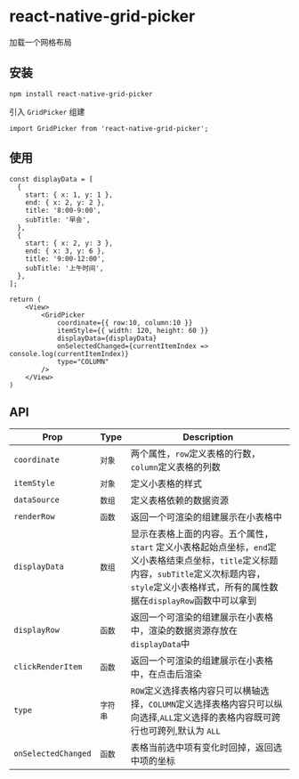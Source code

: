 # react-native-grid-picker

加载一个网格布局

## 安装

```
npm install react-native-grid-picker 
```

引入 ``GridPicker`` 组建

```
import GridPicker from 'react-native-grid-picker';
```

## 使用

```
const displayData = [
  {
    start: { x: 1, y: 1 },
    end: { x: 2, y: 2 },
    title: '8:00-9:00',
    subTitle: '早会',
  },
  {
    start: { x: 2, y: 3 },
    end: { x: 3, y: 6 },
    title: '9:00-12:00',
    subTitle: '上午时间',
  },
];

return (
	<View>
		<GridPicker
  			coordinate={{ row:10, column:10 }}
  			itemStyle={{ width: 120, height: 60 }}
			displayData={displayData}
  			onSelectedChanged={currentItemIndex => console.log(currentItemIndex)}
  			type="COLUMN"
		/>
	</View>
)

```

## API
| Prop | Type | Description |
|------|------|-------------|
| ``coordinate`` | ``对象`` | 两个属性，`row`定义表格的行数，`column`定义表格的列数 |
| ``itemStyle`` | ``对象`` | 定义小表格的样式 |
| ``dataSource`` | ``数组`` | 定义表格依赖的数据资源 |
| ``renderRow`` | ``函数`` | 返回一个可渲染的组建展示在小表格中 |
| ``displayData`` | ``数组`` | 显示在表格上面的内容。五个属性，``start`` 定义小表格起始点坐标，`end`定义小表格结束点坐标，`title`定义标题内容，`subTitle`定义次标题内容，`style`定义小表格样式，所有的属性数据在`displayRow`函数中可以拿到 |
| ``displayRow`` | ``函数`` | 返回一个可渲染的组建展示在小表格中，渲染的数据资源存放在`displayData`中 |
| ``clickRenderItem`` | ``函数`` | 返回一个可渲染的组建展示在小表格中，在点击后渲染 |
| ``type`` | ``字符串`` | `ROW`定义选择表格内容只可以横轴选择，`COLUMN`定义选择表格内容只可以纵向选择,`ALL`定义选择的表格内容既可跨行也可跨列,默认为 `ALL` |
| ``onSelectedChanged`` | ``函数`` | 表格当前选中项有变化时回掉，返回选中项的坐标 |



